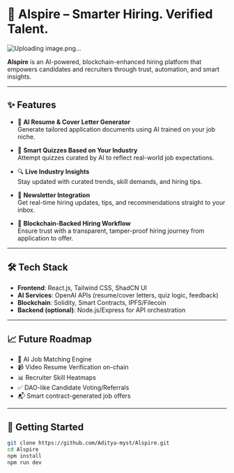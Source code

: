 # 🚀 Alspire – Smarter Hiring. Verified Talent.
![Uploading image.png…]()

**Alspire** is an AI-powered, blockchain-enhanced hiring platform that empowers candidates and recruiters through trust, automation, and smart insights.

---

## ✨ Features

- 📝 **AI Resume & Cover Letter Generator**  
  Generate tailored application documents using AI trained on your job niche.

- 🧠 **Smart Quizzes Based on Your Industry**  
  Attempt quizzes curated by AI to reflect real-world job expectations.

- 🔍 **Live Industry Insights**  
  Stay updated with curated trends, skill demands, and hiring tips.

- 📰 **Newsletter Integration**  
  Get real-time hiring updates, tips, and recommendations straight to your inbox.

- 🔐 **Blockchain-Backed Hiring Workflow**  
  Ensure trust with a transparent, tamper-proof hiring journey from application to offer.

---

## 🛠️ Tech Stack

- **Frontend**: React.js, Tailwind CSS, ShadCN UI  
- **AI Services**: OpenAI APIs (resume/cover letters, quiz logic, feedback)  
- **Blockchain**: Solidity, Smart Contracts, IPFS/Filecoin  
- **Backend (optional)**: Node.js/Express for API orchestration  

---

## 📈 Future Roadmap

- 🎯 AI Job Matching Engine  
- 📹 Video Resume Verification on-chain  
- 📊 Recruiter Skill Heatmaps  
- ✅ DAO-like Candidate Voting/Referrals  
- 📬 Smart contract-generated job offers

---

## 🚀 Getting Started

```bash
git clone https://github.com/Aditya-myst/Alspire.git
cd Alspire
npm install
npm run dev

